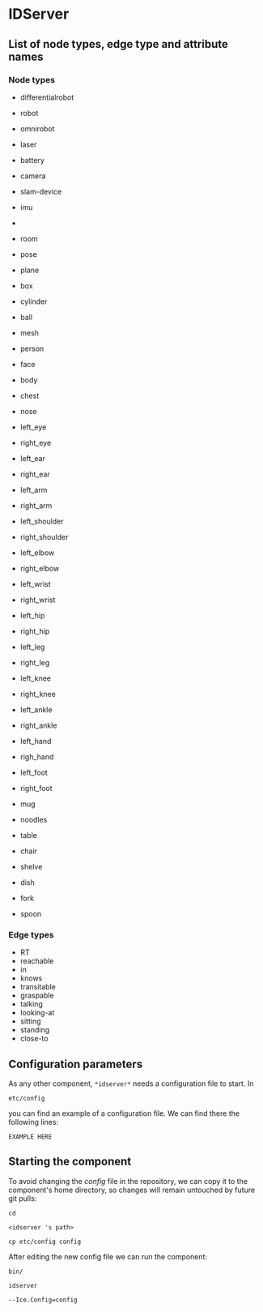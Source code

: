 

# IDServer

## List of node types, edge type and attribute names
### Node types
* differentialrobot
* robot
* omnirobot
* laser
* battery
* camera
* slam-device
* imu
* 

* room
* pose

* plane
* box
* cylinder
* ball
* mesh

* person
* face
* body
* chest
* nose
* left_eye
* right_eye
* left_ear
* right_ear
* left_arm
* right_arm
* left_shoulder
* right_shoulder
* left_elbow
* right_elbow
* left_wrist
* right_wrist
* left_hip
* right_hip
* left_leg
* right_leg
* left_knee
* right_knee
* left_ankle
* right_ankle
* left_hand
* righ_hand
* left_foot
* right_foot

* mug
* noodles
* table
* chair
* shelve
* dish
* fork
* spoon

### Edge types
* RT
* reachable
* in
* knows
* transitable
* graspable
* talking
* looking-at
* sitting
* standing
* close-to


## Configuration parameters
As any other component,
``` *idserver* ```
needs a configuration file to start. In

    etc/config

you can find an example of a configuration file. We can find there the following lines:

    EXAMPLE HERE


## Starting the component
To avoid changing the *config* file in the repository, we can copy it to the component's home directory, so changes will remain untouched by future git pulls:

    cd

``` <idserver 's path> ```

    cp etc/config config

After editing the new config file we can run the component:

    bin/

```idserver ```

    --Ice.Config=config
